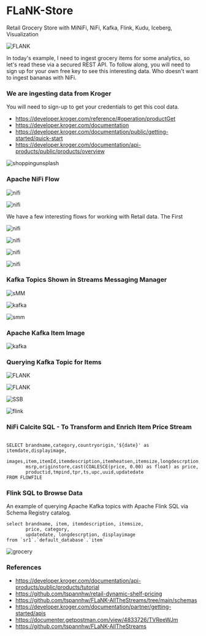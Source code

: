 # FLaNK-Store

Retail Grocery Store with MiNiFi, NiFi, Kafka, Flink, Kudu, Iceberg, Visualization

![FLANK](https://github.com/tspannhw/FLaNK-Store/blob/main/images/thefuturenificity4.jpg)

In today's example, I need to ingest grocery items for some analytics, so let's read these via a secured REST API.    To follow along, you will
need to sign up for your own free key to see this interesting data.   Who doesn't want to ingest bananas with NiFi.


### We are ingesting data from Kroger

You will need to sign-up to get your credentials to get this cool data.

* https://developer.kroger.com/reference/#operation/productGet
* https://developer.kroger.com/documentation
* https://developer.kroger.com/documentation/public/getting-started/quick-start
* https://developer.kroger.com/documentation/api-products/public/products/overview


![shoppingunsplash](https://github.com/tspannhw/FLaNK-Store/blob/main/images/kenny-eliason-SvhXD3kPSTY-unsplash.jpg)

### Apache NiFi Flow

![nifi](https://github.com/tspannhw/FLaNK-Store/blob/main/images/nifioverview.jpg)

![nifi](https://github.com/tspannhw/FLaNK-Store/blob/main/images/livestoredata.jpg)

We have a few interesting flows for working with Retail data.   The First 

![nifi](https://github.com/tspannhw/FLaNK-Store/blob/main/images/nififlow1.jpg)

![nifi](https://github.com/tspannhw/FLaNK-Store/blob/main/images/nififlow1b.jpg)

![nifi](https://github.com/tspannhw/FLaNK-Store/blob/main/images/nififlow2.jpg)

![nifi](https://github.com/tspannhw/FLaNK-Store/blob/main/images/nifitokafka.jpg)


### Kafka Topics Shown in Streams Messaging Manager

![sMM](https://github.com/tspannhw/FLaNK-Store/blob/main/images/smmitems.jpg)

![kafka](https://github.com/tspannhw/FLaNK-Store/blob/main/images/kafkaitemdetail.jpg)

![smm](https://github.com/tspannhw/FLaNK-Store/blob/main/images/itemanditemimagesmm.jpg)


### Apache Kafka Item Image

![kafka](https://github.com/tspannhw/FLaNK-Store/blob/main/images/itemimagesmm.jpg)



### Querying Kafka Topic for Items

![FLANK](https://github.com/tspannhw/FLaNK-Store/blob/main/images/ssbitems.jpg)

![FLANK](https://github.com/tspannhw/FLaNK-Store/blob/main/images/ssbitems2.jpg)

![SSB](https://github.com/tspannhw/FLaNK-Store/blob/main/images/smmitemvalue.jpg)


![flink](https://github.com/tspannhw/FLaNK-Store/blob/main/images/flinkjob.jpg)




### NiFi Calcite SQL - To Transform and Enrich Item Price Stream

````

SELECT brandname,category,countryorigin,'${date}' as itemdate,displayimage,
       images,item,itemId,itemdescription,itemheatsen,itemsize,longdescrption,
       msrp,originstore,cast(COALESCE(price, 0.00) as float) as price,
       productid,tmpind,tpr,ts,upc,uuid,updatedate
FROM FLOWFILE

````

### Flink SQL to Browse Data

An example of querying Apache Kafka topics with Apache Flink SQL via Schema Registry catalog.

````
select brandname, item, itemdescription, itemsize, 
       price, category, 
       updatedate, longdescrption, displayimage
from `sr1`.`default_database`.`item`

````

![grocery](https://github.com/tspannhw/FLaNK-Store/blob/main/images/franki-chamaki-ivfp_yxZuYQ-unsplash.jpg)


### References

* https://developer.kroger.com/documentation/api-products/public/products/tutorial
* https://github.com/tspannhw/retail-dynamic-shelf-pricing
* https://github.com/tspannhw/FLaNK-AllTheStreams/tree/main/schemas
* https://developer.kroger.com/documentation/partner/getting-started/apis
* https://documenter.getpostman.com/view/4833726/TVReeWJm
* https://github.com/tspannhw/FLaNK-AllTheStreams

